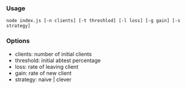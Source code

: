 ### Usage

    node index.js [-n clients] [-t threshlod] [-l loss] [-g gain] [-s strategy]

### Options
 - clients: number of initial clients
 - threshold: initial abtest percentage
 - loss: rate of leaving client
 - gain: rate of new client
 - strategy: naive | clever

